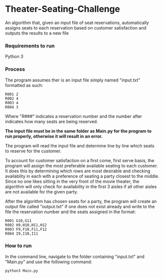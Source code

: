 # Theater-Seating-Challenge
An algorithm that, given an input file of seat reservations, automatically assigns seats to each reservation based on customer satisfaction and outputs the results to a new file

### Requirements to run
Python 3

### Process
The program assumes ther is an input file simply named "input.txt" formatted as such:
```
R001 2
R002 4
R003 4
R004 3
```
Where "R###" indicates a reservation number and the number after indicates how many seats are being reserved.

**The input file must be in the same folder as Main.py for the program to run properly, otherwise it will result in an error.** 

The program will read the input file and determine line by line which seats to reserve for the customer. 

To account for customer satisfaction on a first come, first serve basis, the program will assign the most preferable available seating to each customer. It does this by determining which rows are most desirable and checking availablity in each with a preference of seating a party closest to the middle. Since no one likes sitting in the very front of the movie theater, the algorithm will only check for availability in the first 3 aisles if all other aisles are not available for the given party. 

After the algorithm has chosen seats for a party, the program will create an output file called "output.txt" if one does not exist already and write to the file the reservation number and the seats assigned in the format:
```
R001 G10,G11
R002 H9,H10,H11,H12
R003 F9,F10,F11,F12
R004 I9,I10,I11
```
### How to run
In the command line, navigate to the folder containing "input.txt" and "Main.py" and use the following command:
```
python3 Main.py
```
